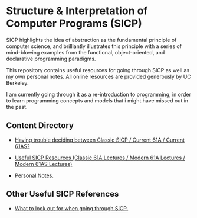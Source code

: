 # Structure & Interpretation of Computer Programs (SICP)

SICP highlights the idea of abstraction as the fundamental principle of computer science, and brilliantly illustrates this principle with a series of mind-blowing examples from the functional, object-oriented, and declarative programming paradigms.

This repository contains useful resources for going through SICP as well as my own personal notes. All online resources are provided generously by UC Berkeley.

I am currently going through it as a re-introduction to programming, in order to learn programming concepts and models that i might have missed out in the past.

## Content Directory

- [Having trouble deciding between Classic SICP / Current 61A / Current 61AS?](Deciding-btw-61A-61AS-Original.md)

- [Useful SICP Resources (Classic 61A Lectures / Modern 61A Lectures / Modern 61AS Lectures)](SICP-Resources.md)

- [Personal Notes.](Notes.md)

## Other Useful SICP References

- [What to look out for when going through SICP.](https://github.com/zv/SICP-guile)
